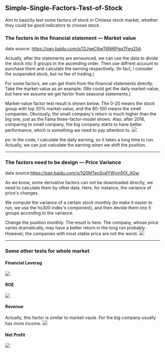 ## Simple-Single-Factors-Test-of-Stock
Aim to basiclly test some factors of stock in Chinese stock market, whether they could be good indicators to choose stock.


### The factors in the financial statement — Market value
data source:  https://pan.baidu.com/s/12JgeC6wT6Nj6Pgq7Feg25A


Actually, after the statements are announced, we can use the data to divide the stock into 5 groups in the ascending order. Then use diffrent account to purchase them and calculate the earning respectively. (In fact, I consider the suspended stock, but no fee of trading.)

For some factors, we can get them from the financial statements directly. Take the market-value as an example. (We could get the daily market-value, but here we assume we get factor from seasonal statements.)  

Market-value factor test result is shown below. The 0-20 means the stock group with top 20% market-value, and the 80-100 means the smell companies. Obviously, the small company's return is much higher than the big one, just as the Fama three-factor-model shows. Also, after 2016, comparing to small company, the big company starts to have better performance, which is something we need to pay attention to.
![](https://ws3.sinaimg.cn/large/006tNc79gy1ftld75nbm0j311e0cqgmb.jpg)

ps: In the code, I calculate the daily earning, so it takes a long time to run. Actually, we can just calculate the earning when we shift the position.

------

### The factors need to be design — Price Variance
data source:https://pan.baidu.com/s/1Q5MTeoSodYWjvn5fX_ltGw

As we know, some derivative factors can not be downloaded directly, we need to calculate them by other data. Here, for instance, the variance of price's changes.

We compute the variance of a certain stock monthly (to make it easier to run, we use the hs300 index's component), and then devide them into 5 groups according to the variance.

Change the position monthly. The result is here. The company, whose price varies dramatically, may have a better return in the long run probably. However, the companies with most stable price are not the worst.
![](https://ws3.sinaimg.cn/large/006tNc79gy1ftmd7xio38j31140csq3h.jpg)


----
### Some other tests for whole market
#### Financial Leverag
![](https://ws2.sinaimg.cn/large/006tNc79gy1ftmde4aa7uj310y0demxs.jpg)

#### ROE
![](https://ws4.sinaimg.cn/large/006tNc79gy1ftmdf1n9v6j310y0cswf0.jpg)

#### Revenue
Actually, this factor is similar to market-vaule. For the big company usually has more income.
![](https://ws2.sinaimg.cn/large/006tNc79gy1ftmdgid159j31160d2t9g.jpg)

#### Net Profit
![](https://ws1.sinaimg.cn/large/006tNc79gy1ftmdfqv0pfj310k0cq74z.jpg)

